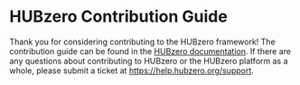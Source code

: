 # HUBzero Contribution Guide

Thank you for considering contributing to the HUBzero framework! The contribution guide can be found in the [HUBzero documentation](https://help.hubzero.org/documentation/current/webdevs/index/contributions). If there are any questions about contributing to HUBzero or the HUBzero platform as a whole, please submit a ticket at https://help.hubzero.org/support.